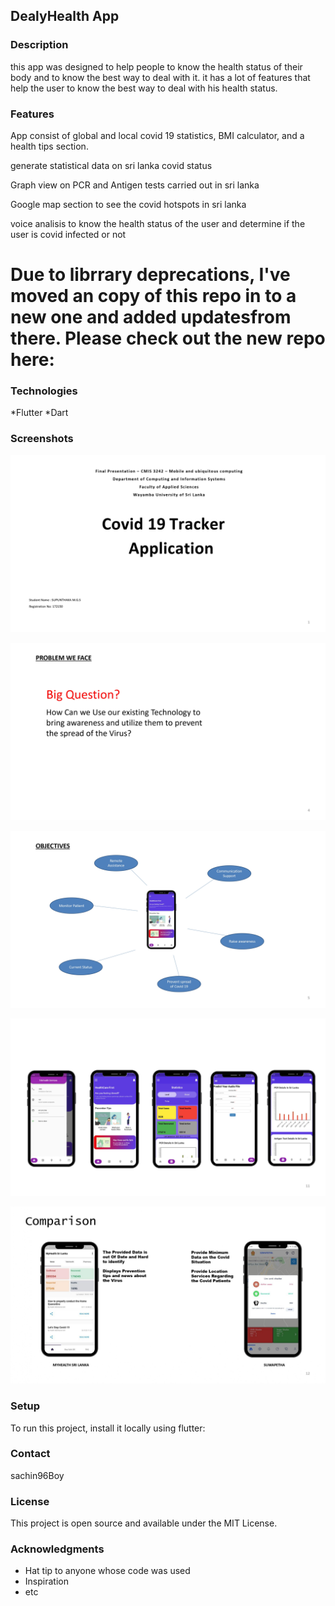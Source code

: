 ## DealyHealth App

### Description
this app was designed to help people to know the health status of their body and to know the best way to deal with it.
it has a lot of features that help the user to know the best way to deal with his health status.

### Features
App consist of global and local covid 19 statistics, BMI calculator, and a health tips section.

generate statistical data on sri lanka covid status

Graph view on PCR and Antigen tests carried out in sri lanka

Google map section to see the covid hotspots in sri lanka

voice analisis to know the health status of the user and determine if the user is covid infected or not


# Due to librrary deprecations, I've moved an copy of this repo in to a new one and added updatesfrom there. Please check out the new repo here:



### Technologies
*Flutter
*Dart


### Screenshots

![Screenshot_1](https://github.com/sachin96Boy/DailyHealthApp/blob/master/assets/screeens/CMIS3242-presentation_page-0001.jpg)

![Screenshot_2](https://github.com/sachin96Boy/DailyHealthApp/blob/master/assets/screeens/CMIS3242-presentation_page-0004.jpg)    

![Screenshot_3](https://github.com/sachin96Boy/DailyHealthApp/blob/master/assets/screeens/CMIS3242-presentation_page-0005.jpg)

![Screenshot_4](https://github.com/sachin96Boy/DailyHealthApp/blob/master/assets/screeens/CMIS3242-presentation_page-0011.jpg)

![Screenshot_5](https://github.com/sachin96Boy/DailyHealthApp/blob/master/assets/screeens/CMIS3242-presentation_page-0012.jpg)


### Setup
To run this project, install it locally using flutter:


### Contact
sachin96Boy

### License
This project is open source and available under the MIT License.

### Acknowledgments
* Hat tip to anyone whose code was used
* Inspiration
* etc


